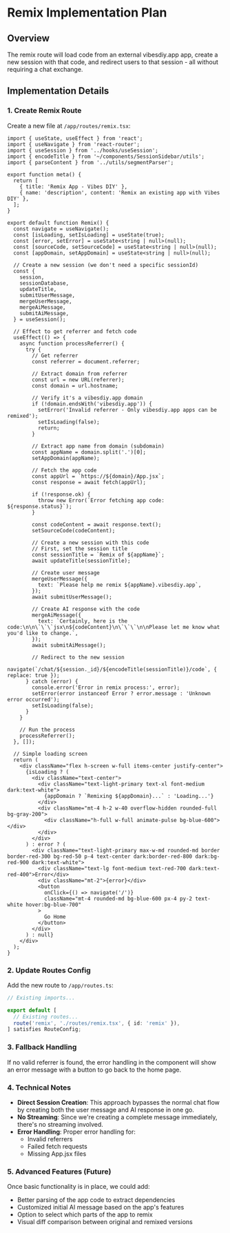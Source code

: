 # Remix Implementation Plan

## Overview

The remix route will load code from an external vibesdiy.app app, create a new session with that code, and redirect users to that session - all without requiring a chat exchange.

## Implementation Details

### 1. Create Remix Route

Create a new file at `/app/routes/remix.tsx`:

```tsx
import { useState, useEffect } from 'react';
import { useNavigate } from 'react-router';
import { useSession } from '../hooks/useSession';
import { encodeTitle } from '~/components/SessionSidebar/utils';
import { parseContent } from '../utils/segmentParser';

export function meta() {
  return [
    { title: 'Remix App - Vibes DIY' },
    { name: 'description', content: 'Remix an existing app with Vibes DIY' },
  ];
}

export default function Remix() {
  const navigate = useNavigate();
  const [isLoading, setIsLoading] = useState(true);
  const [error, setError] = useState<string | null>(null);
  const [sourceCode, setSourceCode] = useState<string | null>(null);
  const [appDomain, setAppDomain] = useState<string | null>(null);

  // Create a new session (we don't need a specific sessionId)
  const {
    session,
    sessionDatabase,
    updateTitle,
    submitUserMessage,
    mergeUserMessage,
    mergeAiMessage,
    submitAiMessage,
  } = useSession();

  // Effect to get referrer and fetch code
  useEffect(() => {
    async function processReferrer() {
      try {
        // Get referrer
        const referrer = document.referrer;

        // Extract domain from referrer
        const url = new URL(referrer);
        const domain = url.hostname;

        // Verify it's a vibesdiy.app domain
        if (!domain.endsWith('vibesdiy.app')) {
          setError('Invalid referrer - Only vibesdiy.app apps can be remixed');
          setIsLoading(false);
          return;
        }

        // Extract app name from domain (subdomain)
        const appName = domain.split('.')[0];
        setAppDomain(appName);

        // Fetch the app code
        const appUrl = `https://${domain}/App.jsx`;
        const response = await fetch(appUrl);

        if (!response.ok) {
          throw new Error(`Error fetching app code: ${response.status}`);
        }

        const codeContent = await response.text();
        setSourceCode(codeContent);

        // Create a new session with this code
        // First, set the session title
        const sessionTitle = `Remix of ${appName}`;
        await updateTitle(sessionTitle);

        // Create user message
        mergeUserMessage({
          text: `Please help me remix ${appName}.vibesdiy.app`,
        });
        await submitUserMessage();

        // Create AI response with the code
        mergeAiMessage({
          text: `Certainly, here is the code:\n\n\`\`\`jsx\n${codeContent}\n\`\`\`\n\nPlease let me know what you'd like to change.`,
        });
        await submitAiMessage();

        // Redirect to the new session
        navigate(`/chat/${session._id}/${encodeTitle(sessionTitle)}/code`, { replace: true });
      } catch (error) {
        console.error('Error in remix process:', error);
        setError(error instanceof Error ? error.message : 'Unknown error occurred');
        setIsLoading(false);
      }
    }

    // Run the process
    processReferrer();
  }, []);

  // Simple loading screen
  return (
    <div className="flex h-screen w-full items-center justify-center">
      {isLoading ? (
        <div className="text-center">
          <div className="text-light-primary text-xl font-medium dark:text-white">
            {appDomain ? `Remixing ${appDomain}...` : 'Loading...'}
          </div>
          <div className="mt-4 h-2 w-40 overflow-hidden rounded-full bg-gray-200">
            <div className="h-full w-full animate-pulse bg-blue-600"></div>
          </div>
        </div>
      ) : error ? (
        <div className="text-light-primary max-w-md rounded-md border border-red-300 bg-red-50 p-4 text-center dark:border-red-800 dark:bg-red-900 dark:text-white">
          <div className="text-lg font-medium text-red-700 dark:text-red-400">Error</div>
          <div className="mt-2">{error}</div>
          <button
            onClick={() => navigate('/')}
            className="mt-4 rounded-md bg-blue-600 px-4 py-2 text-white hover:bg-blue-700"
          >
            Go Home
          </button>
        </div>
      ) : null}
    </div>
  );
}
```

### 2. Update Routes Config

Add the new route to `/app/routes.ts`:

```ts
// Existing imports...

export default [
  // Existing routes...
  route('remix', './routes/remix.tsx', { id: 'remix' }),
] satisfies RouteConfig;
```

### 3. Fallback Handling

If no valid referrer is found, the error handling in the component will show an error message with a button to go back to the home page.

### 4. Technical Notes

- **Direct Session Creation**: This approach bypasses the normal chat flow by creating both the user message and AI response in one go.
- **No Streaming**: Since we're creating a complete message immediately, there's no streaming involved.
- **Error Handling**: Proper error handling for:
  - Invalid referrers
  - Failed fetch requests
  - Missing App.jsx files

### 5. Advanced Features (Future)

Once basic functionality is in place, we could add:

- Better parsing of the app code to extract dependencies
- Customized initial AI message based on the app's features
- Option to select which parts of the app to remix
- Visual diff comparison between original and remixed versions
